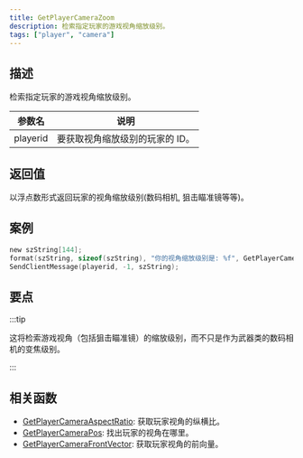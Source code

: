 ```yaml
---
title: GetPlayerCameraZoom
description: 检索指定玩家的游戏视角缩放级别。
tags: ["player", "camera"]
---
```


<VersionWarnCN version='SA-MP 0.3z' />

## 描述

检索指定玩家的游戏视角缩放级别。

| 参数名   | 说明                            |
| -------- | ------------------------------- |
| playerid | 要获取视角缩放级别的玩家的 ID。 |

## 返回值

以浮点数形式返回玩家的视角缩放级别(数码相机, 狙击瞄准镜等等)。

## 案例

```c
new szString[144];
format(szString, sizeof(szString), "你的视角缩放级别是: %f", GetPlayerCameraZoom(playerid));
SendClientMessage(playerid, -1, szString);
```

## 要点

:::tip

这将检索游戏视角（包括狙击瞄准镜）的缩放级别，而不只是作为武器类的数码相机的变焦级别。

:::

## 相关函数

- [GetPlayerCameraAspectRatio](GetPlayerCameraAspectRation): 获取玩家视角的纵横比。
- [GetPlayerCameraPos](GetPlayerCameraPos): 找出玩家的视角在哪里。
- [GetPlayerCameraFrontVector](GetPlayerCameraFrontVector): 获取玩家视角的前向量。
